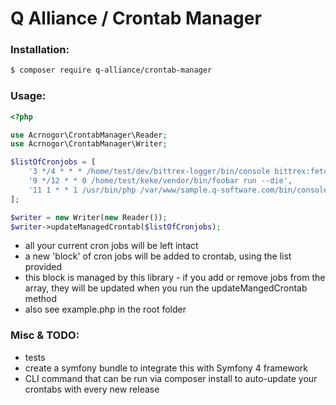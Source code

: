 # Q Alliance / Crontab Manager

### Installation:
```bash
$ composer require q-alliance/crontab-manager
```

### Usage:
```php
<?php

use Acrnogor\CrontabManager\Reader;
use Acrnogor\CrontabManager\Writer;

$listOfCronjobs = [
    '3 */4 * * * /home/test/dev/bittrex-logger/bin/console bittrex:fetch --verbose',
    '9 */12 * * 0 /home/test/keke/vendor/bin/foobar run --die',
    '11 1 * * 1 /usr/bin/php /var/www/sample.q-software.com/bin/console app:timerweekteamwork',
];

$writer = new Writer(new Reader());
$writer->updateManagedCrontab($listOfCronjobs);

```
* all your current cron jobs will be left intact
* a new 'block' of cron jobs will be added to crontab, using the list provided
* this block is managed by this library - if you add or remove jobs from the array, they will be updated when you run the updateMangedCrontab method
* also see example.php in the root folder

### Misc & TODO:
- tests
- create a symfony bundle to integrate this with Symfony 4 framework
- CLI command that can be run via composer install to auto-update your crontabs with every new release
